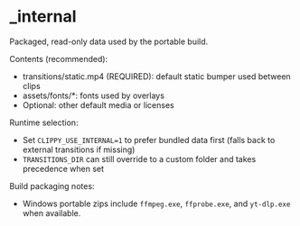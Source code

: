 # _internal

Packaged, read-only data used by the portable build.

Contents (recommended):
- transitions/static.mp4 (REQUIRED): default static bumper used between clips
- assets/fonts/*: fonts used by overlays
- Optional: other default media or licenses

Runtime selection:
- Set `CLIPPY_USE_INTERNAL=1` to prefer bundled data first (falls back to external transitions if missing)
- `TRANSITIONS_DIR` can still override to a custom folder and takes precedence when set

Build packaging notes:
- Windows portable zips include `ffmpeg.exe`, `ffprobe.exe`, and `yt-dlp.exe` when available.
